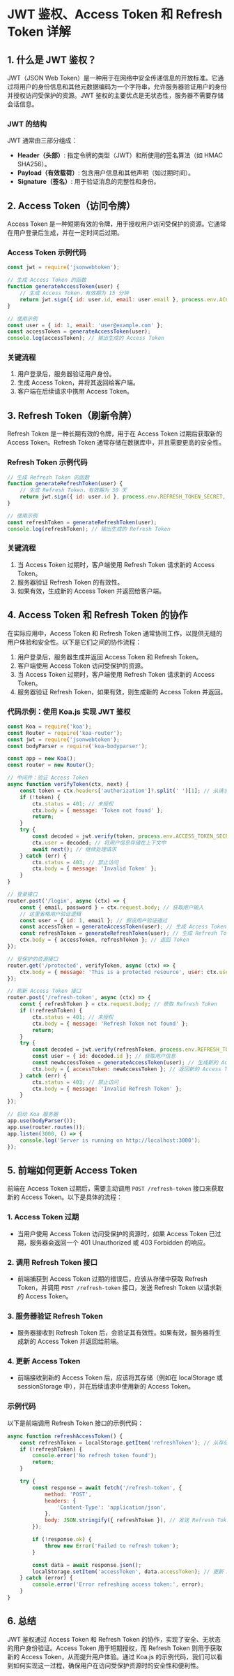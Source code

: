 # JWT 鉴权、Access Token 和 Refresh Token 详解

## 1. 什么是 JWT 鉴权？

JWT（JSON Web Token）是一种用于在网络中安全传递信息的开放标准。它通过将用户的身份信息和其他元数据编码为一个字符串，允许服务器验证用户的身份并授权访问受保护的资源。JWT 鉴权的主要优点是无状态性，服务器不需要存储会话信息。

### JWT 的结构

JWT 通常由三部分组成：

- **Header（头部）**: 指定令牌的类型（JWT）和所使用的签名算法（如 HMAC SHA256）。
- **Payload（有效载荷）**: 包含用户信息和其他声明（如过期时间）。
- **Signature（签名）**: 用于验证消息的完整性和身份。

## 2. Access Token（访问令牌）

Access Token 是一种短期有效的令牌，用于授权用户访问受保护的资源。它通常在用户登录后生成，并在一定时间后过期。

### Access Token 示例代码

```javascript
const jwt = require('jsonwebtoken');

// 生成 Access Token 的函数
function generateAccessToken(user) {
    // 生成 Access Token，有效期为 15 分钟
    return jwt.sign({ id: user.id, email: user.email }, process.env.ACCESS_TOKEN_SECRET, { expiresIn: '15m' });
}

// 使用示例
const user = { id: 1, email: 'user@example.com' };
const accessToken = generateAccessToken(user);
console.log(accessToken); // 输出生成的 Access Token
```

### 关键流程

1. 用户登录后，服务器验证用户身份。
2. 生成 Access Token，并将其返回给客户端。
3. 客户端在后续请求中携带 Access Token。

## 3. Refresh Token（刷新令牌）

Refresh Token 是一种长期有效的令牌，用于在 Access Token 过期后获取新的 Access Token。Refresh Token 通常存储在数据库中，并且需要更高的安全性。

### Refresh Token 示例代码

```javascript
// 生成 Refresh Token 的函数
function generateRefreshToken(user) {
    // 生成 Refresh Token，有效期为 30 天
    return jwt.sign({ id: user.id }, process.env.REFRESH_TOKEN_SECRET, { expiresIn: '30d' });
}

// 使用示例
const refreshToken = generateRefreshToken(user);
console.log(refreshToken); // 输出生成的 Refresh Token
```

### 关键流程

1. 当 Access Token 过期时，客户端使用 Refresh Token 请求新的 Access Token。
2. 服务器验证 Refresh Token 的有效性。
3. 如果有效，生成新的 Access Token 并返回给客户端。

## 4. Access Token 和 Refresh Token 的协作

在实际应用中，Access Token 和 Refresh Token 通常协同工作，以提供无缝的用户体验和安全性。以下是它们之间的协作流程：

1. 用户登录后，服务器生成并返回 Access Token 和 Refresh Token。
2. 客户端使用 Access Token 访问受保护的资源。
3. 当 Access Token 过期时，客户端使用 Refresh Token 请求新的 Access Token。
4. 服务器验证 Refresh Token，如果有效，则生成新的 Access Token 并返回。

### 代码示例：使用 Koa.js 实现 JWT 鉴权

```javascript
const Koa = require('koa');
const Router = require('koa-router');
const jwt = require('jsonwebtoken');
const bodyParser = require('koa-bodyparser');

const app = new Koa();
const router = new Router();

// 中间件：验证 Access Token
async function verifyToken(ctx, next) {
    const token = ctx.headers['authorization']?.split(' ')[1]; // 从请求头获取 Token
    if (!token) {
        ctx.status = 401; // 未授权
        ctx.body = { message: 'Token not found' };
        return;
    }
    try {
        const decoded = jwt.verify(token, process.env.ACCESS_TOKEN_SECRET); // 验证 Token
        ctx.user = decoded; // 将用户信息存储在上下文中
        await next(); // 继续处理请求
    } catch (err) {
        ctx.status = 403; // 禁止访问
        ctx.body = { message: 'Invalid Token' };
    }
}

// 登录接口
router.post('/login', async (ctx) => {
    const { email, password } = ctx.request.body; // 获取用户输入
    // 这里省略用户验证逻辑
    const user = { id: 1, email }; // 假设用户验证通过
    const accessToken = generateAccessToken(user); // 生成 Access Token
    const refreshToken = generateRefreshToken(user); // 生成 Refresh Token
    ctx.body = { accessToken, refreshToken }; // 返回 Token
});

// 受保护的资源接口
router.get('/protected', verifyToken, async (ctx) => {
    ctx.body = { message: 'This is a protected resource', user: ctx.user }; // 返回受保护的资源
});

// 刷新 Access Token 接口
router.post('/refresh-token', async (ctx) => {
    const { refreshToken } = ctx.request.body; // 获取 Refresh Token
    if (!refreshToken) {
        ctx.status = 401; // 未授权
        ctx.body = { message: 'Refresh Token not found' };
        return;
    }
    try {
        const decoded = jwt.verify(refreshToken, process.env.REFRESH_TOKEN_SECRET); // 验证 Refresh Token
        const user = { id: decoded.id }; // 获取用户信息
        const newAccessToken = generateAccessToken(user); // 生成新的 Access Token
        ctx.body = { accessToken: newAccessToken }; // 返回新的 Access Token
    } catch (err) {
        ctx.status = 403; // 禁止访问
        ctx.body = { message: 'Invalid Refresh Token' };
    }
});

// 启动 Koa 服务器
app.use(bodyParser());
app.use(router.routes());
app.listen(3000, () => {
    console.log('Server is running on http://localhost:3000');
});
```

## 5. 前端如何更新 Access Token

前端在 Access Token 过期后，需要主动调用 `POST /refresh-token` 接口来获取新的 Access Token。以下是具体的流程：

### 1. Access Token 过期

- 当用户使用 Access Token 访问受保护的资源时，如果 Access Token 已过期，服务器会返回一个 401 Unauthorized 或 403 Forbidden 的响应。

### 2. 调用 Refresh Token 接口

- 前端捕获到 Access Token 过期的错误后，应该从存储中获取 Refresh Token，并调用 `POST /refresh-token` 接口，发送 Refresh Token 以请求新的 Access Token。

### 3. 服务器验证 Refresh Token

- 服务器接收到 Refresh Token 后，会验证其有效性。如果有效，服务器将生成新的 Access Token 并返回给前端。

### 4. 更新 Access Token

- 前端接收到新的 Access Token 后，应该将其存储（例如在 localStorage 或 sessionStorage 中），并在后续请求中使用新的 Access Token。

### 示例代码

以下是前端调用 Refresh Token 接口的示例代码：

```javascript
async function refreshAccessToken() {
    const refreshToken = localStorage.getItem('refreshToken'); // 从存储中获取 Refresh Token
    if (!refreshToken) {
        console.error('No refresh token found');
        return;
    }

    try {
        const response = await fetch('/refresh-token', {
            method: 'POST',
            headers: {
                'Content-Type': 'application/json',
            },
            body: JSON.stringify({ refreshToken }), // 发送 Refresh Token
        });

        if (!response.ok) {
            throw new Error('Failed to refresh token');
        }

        const data = await response.json();
        localStorage.setItem('accessToken', data.accessToken); // 更新 Access Token
    } catch (error) {
        console.error('Error refreshing access token:', error);
    }
}
```

## 6. 总结

JWT 鉴权通过 Access Token 和 Refresh Token 的协作，实现了安全、无状态的用户身份验证。Access Token 用于短期授权，而 Refresh Token 则用于获取新的 Access Token，从而提升用户体验。通过 Koa.js 的示例代码，我们可以看到如何实现这一过程，确保用户在访问受保护资源时的安全性和便利性。
